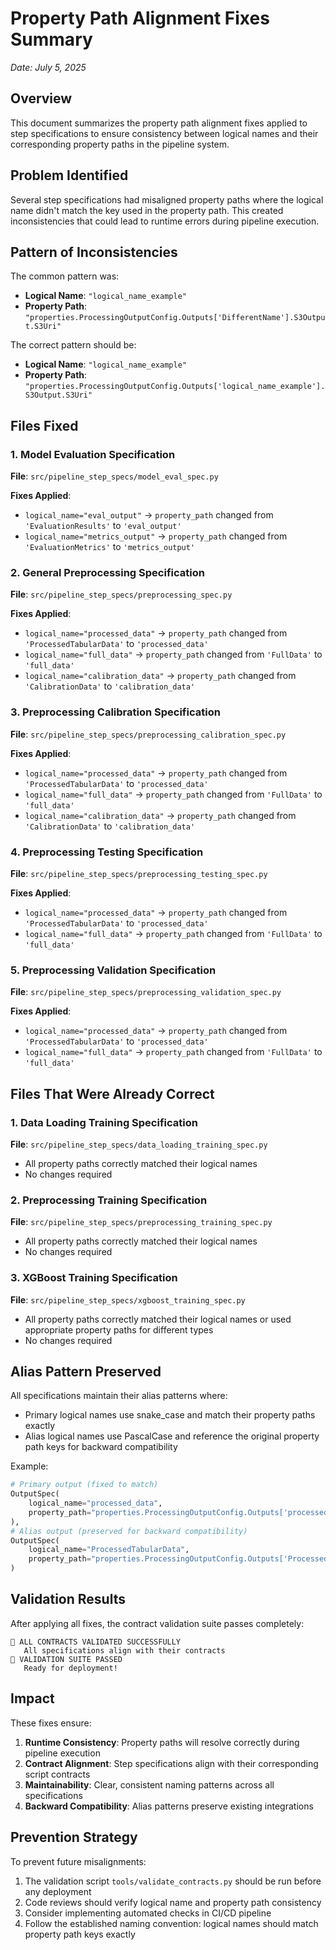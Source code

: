 # Property Path Alignment Fixes Summary
*Date: July 5, 2025*

## Overview
This document summarizes the property path alignment fixes applied to step specifications to ensure consistency between logical names and their corresponding property paths in the pipeline system.

## Problem Identified
Several step specifications had misaligned property paths where the logical name didn't match the key used in the property path. This created inconsistencies that could lead to runtime errors during pipeline execution.

## Pattern of Inconsistencies
The common pattern was:
- **Logical Name**: `"logical_name_example"`
- **Property Path**: `"properties.ProcessingOutputConfig.Outputs['DifferentName'].S3Output.S3Uri"`

The correct pattern should be:
- **Logical Name**: `"logical_name_example"`
- **Property Path**: `"properties.ProcessingOutputConfig.Outputs['logical_name_example'].S3Output.S3Uri"`

## Files Fixed

### 1. Model Evaluation Specification
**File**: `src/pipeline_step_specs/model_eval_spec.py`

**Fixes Applied**:
- `logical_name="eval_output"` → `property_path` changed from `'EvaluationResults'` to `'eval_output'`
- `logical_name="metrics_output"` → `property_path` changed from `'EvaluationMetrics'` to `'metrics_output'`

### 2. General Preprocessing Specification
**File**: `src/pipeline_step_specs/preprocessing_spec.py`

**Fixes Applied**:
- `logical_name="processed_data"` → `property_path` changed from `'ProcessedTabularData'` to `'processed_data'`
- `logical_name="full_data"` → `property_path` changed from `'FullData'` to `'full_data'`
- `logical_name="calibration_data"` → `property_path` changed from `'CalibrationData'` to `'calibration_data'`

### 3. Preprocessing Calibration Specification
**File**: `src/pipeline_step_specs/preprocessing_calibration_spec.py`

**Fixes Applied**:
- `logical_name="processed_data"` → `property_path` changed from `'ProcessedTabularData'` to `'processed_data'`
- `logical_name="full_data"` → `property_path` changed from `'FullData'` to `'full_data'`
- `logical_name="calibration_data"` → `property_path` changed from `'CalibrationData'` to `'calibration_data'`

### 4. Preprocessing Testing Specification
**File**: `src/pipeline_step_specs/preprocessing_testing_spec.py`

**Fixes Applied**:
- `logical_name="processed_data"` → `property_path` changed from `'ProcessedTabularData'` to `'processed_data'`
- `logical_name="full_data"` → `property_path` changed from `'FullData'` to `'full_data'`

### 5. Preprocessing Validation Specification
**File**: `src/pipeline_step_specs/preprocessing_validation_spec.py`

**Fixes Applied**:
- `logical_name="processed_data"` → `property_path` changed from `'ProcessedTabularData'` to `'processed_data'`
- `logical_name="full_data"` → `property_path` changed from `'FullData'` to `'full_data'`

## Files That Were Already Correct

### 1. Data Loading Training Specification
**File**: `src/pipeline_step_specs/data_loading_training_spec.py`
- All property paths correctly matched their logical names
- No changes required

### 2. Preprocessing Training Specification
**File**: `src/pipeline_step_specs/preprocessing_training_spec.py`
- All property paths correctly matched their logical names
- No changes required

### 3. XGBoost Training Specification
**File**: `src/pipeline_step_specs/xgboost_training_spec.py`
- All property paths correctly matched their logical names or used appropriate property paths for different types
- No changes required

## Alias Pattern Preserved
All specifications maintain their alias patterns where:
- Primary logical names use snake_case and match their property paths exactly
- Alias logical names use PascalCase and reference the original property path keys for backward compatibility

Example:
```python
# Primary output (fixed to match)
OutputSpec(
    logical_name="processed_data",
    property_path="properties.ProcessingOutputConfig.Outputs['processed_data'].S3Output.S3Uri"
),
# Alias output (preserved for backward compatibility)
OutputSpec(
    logical_name="ProcessedTabularData",
    property_path="properties.ProcessingOutputConfig.Outputs['ProcessedTabularData'].S3Output.S3Uri"
)
```

## Validation Results
After applying all fixes, the contract validation suite passes completely:
```
🎉 ALL CONTRACTS VALIDATED SUCCESSFULLY
   All specifications align with their contracts
🎯 VALIDATION SUITE PASSED
   Ready for deployment!
```

## Impact
These fixes ensure:
1. **Runtime Consistency**: Property paths will resolve correctly during pipeline execution
2. **Contract Alignment**: Step specifications align with their corresponding script contracts
3. **Maintainability**: Clear, consistent naming patterns across all specifications
4. **Backward Compatibility**: Alias patterns preserve existing integrations

## Prevention Strategy
To prevent future misalignments:
1. The validation script `tools/validate_contracts.py` should be run before any deployment
2. Code reviews should verify logical name and property path consistency
3. Consider implementing automated checks in CI/CD pipeline
4. Follow the established naming convention: logical names should match property path keys exactly
